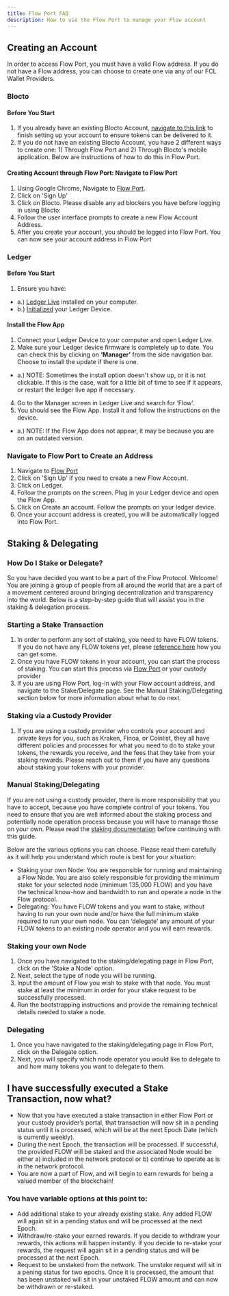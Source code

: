 ```yaml
---
title: Flow Port FAQ
description: How to use the Flow Port to manage your Flow account
---
```

## Creating an Account
In order to access Flow Port, you must have a valid Flow address. If you do not have a Flow address, you can choose to create one via any of our FCL Wallet Providers. 

### Blocto
#### Before You Start

 1. If you already have an existing Blocto Account, [navigate to this link](https://blocto.app.link/flow-distribution) to finish setting up your account to ensure tokens can be delivered to it.
 2. If you do not have an existing Blocto Account, you have 2 different ways to create one: 1) Through Flow Port and 2) Through Blocto's mobile application. Below are instructions of how to do this in Flow Port.

#### Creating Account through Flow Port: Navigate to Flow Port
 
 1. Using Google Chrome, Navigate to [Flow Port](https://port.onflow.org/).
 2. Click on 'Sign Up'
 3. Click on Blocto. Please disable any ad blockers you have before logging in using Blocto:
 4. Follow the user interface prompts to create a new Flow Account Address.
 5. After you create your account, you should be logged into Flow Port. You can now see your account address in Flow Port

### Ledger
#### Before You Start

 1. Ensure you have:
 
   - a.) [Ledger Live](https://support.ledger.com/hc/en-us/articles/360006395553) installed on your computer.
   - b.) [Initialized](https://support.ledger.com/hc/en-us/articles/360000613793) your Ledger Device.

#### Install the Flow App

 1. Connect your Ledger Device to your computer and open Ledger Live.
 2. Make sure your Ledger device firmware is completely up to date. You can check this by clicking on **‘Manager’** from the side navigation bar.  Choose to install the update if there is one.
 
   - a.) NOTE: Sometimes the install option doesn't show up, or it is not clickable. If this is the case, wait for a little bit of time to see if it appears, or restart the ledger live app if necessary.
   
 4. Go to the Manager screen in Ledger Live and search for ‘Flow’.
 5. You should see the Flow App. Install it and follow the instructions on the device.
 
   - a.) NOTE: If the Flow App does not appear, it may be because you are on an outdated version. 

### Navigate to Flow Port to Create an Address

 1. Navigate to [Flow Port](https://port.onflow.org/)
 2. Click on 'Sign Up' if you need to create a new Flow Account.
 3. Click on Ledger.
 4. Follow the prompts on the screen. Plug in your Ledger device and open the Flow App.
 5. Click on Create an account. Follow the prompts on your ledger device.
 6. Once your account address is created, you will be automatically logged into Flow Port.

## Staking & Delegating
### How Do I Stake or Delegate?

So you have decided you want to be a part of the Flow Protocol. Welcome! You are joining a group of people from all around the world that are a part of a movement centered around bringing decentralization and transparency into the world. Below is a step-by-step guide that will assist you in the staking & delegation process.

### Starting a Stake Transaction
 1. In order to perform any sort of staking, you need to have FLOW tokens. If you do not have any FLOW tokens yet, please [reference here](https://docs.onflow.org/token) how you can get some. 
 2. Once you have FLOW tokens in your account, you can start the process of staking. You can start this process via [Flow Port](https://port.onflow.org/) or your custody provider
 3. If you are using Flow Port, log-in with your Flow account address, and navigate to the Stake/Delegate page. See the Manual Staking/Delegating section below for more information about what to do next.

### Staking via a Custody Provider
 1. If you are using a custody provider who controls your account and private keys for you, such as Kraken, Finoa, or Coinlist, they all have different policies and processes for what you need to do to stake your tokens, the rewards you receive, and the fees that they take from your staking rewards. Please reach out to them if you have any questions about staking your tokens with your provider.

### Manual Staking/Delegating
If you are not using a custody provider, there is more responsibility that you have to accept, because you have complete control of your tokens. You need to ensure that you are well informed about the staking process and potentially node operation process because you will have to manage those on your own. Please read the [staking documentation](https://docs.onflow.org/staking/) before continuing with this guide.

Below are the various options you can choose. Please read them carefully as it will help you understand which route is best for your situation:
- Staking your own Node: You are responsible for running and maintaining a Flow Node. You are also solely responsible for providing the minimum stake for your   selected node (minimum 135,000 FLOW) and you have the technical know-how and bandwidth to run and operate a node in the Flow protocol. 
- Delegating: You have FLOW tokens and you want to stake, without having to run your own node and/or have the full minimum stake required to run your own node. You can ‘delegate’ any amount of your FLOW tokens to an existing node operator and you will earn rewards.

### Staking your own Node
  1. Once you have navigated to the staking/delegating page in Flow Port, click on the 'Stake a Node' option.
  2. Next, select the type of node you will be running.
  3. Input the amount of Flow you wish to stake with that node. You must stake at least the minimum in order for your stake request to be successfully processed. 
  4. Run the bootstrapping instructions and provide the remaining technical details needed to stake a node.

### Delegating
  1. Once you have navigated to the staking/delegating page in Flow Port, click on the Delegate option.
  2. Next, you will specify which node operator you would like to delegate to and how many tokens you want to delegate to them. 

## I have successfully executed a Stake Transaction, now what?
  - Now that you have executed a stake transaction in either Flow Port or your custody provider’s portal, that transaction will now sit in a pending status until it is processed, which will be at the next Epoch Date (which is currently weekly). 
  - During the next Epoch, the transaction will be processed. If successful, the provided FLOW will be staked and the associated Node would be either a) included in the network protocol or b) continue to operate as is in the network protocol. 
  - You are now a part of Flow, and will begin to earn rewards for being a valued member of the blockchain! 
  
### You have variable options at this point to:
  - Add additional stake to your already existing stake. Any added FLOW will again sit in a pending status and will be processed at the next Epoch.
  - Withdraw/re-stake your earned rewards. If you decide to withdraw your rewards, this actions will happen instantly. If you decide to re-stake your rewards, the request will again sit in a pending status and will be processed at the next Epoch.
  - Request to be unstaked from the network. The unstake request will sit in a pening status for two epochs. Once it is processed, the amount that has been unstaked will sit in your unstaked FLOW amount and can now be withdrawn or re-staked.
